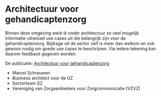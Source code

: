 # Architectuur voor gehandicaptenzorg
Binnen deze omgeving werk ik onder architectuur zo veel mogelijk informatie-uitwissel use cases uit die belangrijk zijn voor de gehandicaptenzorg. Bijdrage uit de sector zelf is meer dan welkom en ook gewoon nodig om goede use cases te beschrijven. Via iedere tekening kan daarom feedback gegeven worden.

De publicatie: [Architectuur voor gehandicaptenzorg]()

- Marcel Schrauwen
- Business architect voor de GZ
- Sectorteam GZ
- Vereniging van Zorgaanbieders voor Zorgcommunicatie (VZVZ)

